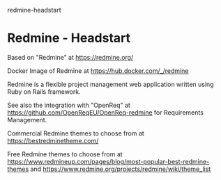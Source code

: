 redmine-headstart
# Redmine - Headstart

Based on "Redmine" at https://redmine.org/

Docker Image of Redmine at https://hub.docker.com/_/redmine

Redmine is a flexible project management web application written using Ruby on Rails framework.

See also the integration with "OpenReq" at https://github.com/OpenReqEU/OpenReq-redmine for Requirements Management.

Commercial Redmine themes to choose from at https://bestredminetheme.com/

Free Redmine themes to choose from at https://www.redmineup.com/pages/blog/most-popular-best-redmine-themes and https://www.redmine.org/projects/redmine/wiki/theme_list
